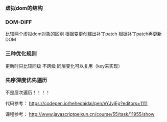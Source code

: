### 虚拟dom的结构


### DOM-DIFF
比较两个虚拟dom对象的区别
根据变更创建出补丁patch
根据补丁patch再更新DOM

### 三种优化规则
更新时只比较同级
不跨级
同层变化可以复用（key来实现）


### 先序深度优先遍历
不是层次遍历！！！！





代码参考：
https://codepen.io/hehedaidai/pen/eYJvjEg?editors=1111

课程参考：
http://www.javascriptpeixun.cn/course/55/task/11955/show